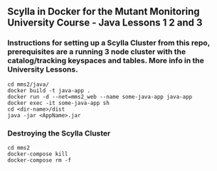 ## Scylla in Docker for the Mutant Monitoring University Course - Java Lessons 1 2 and 3

### Instructions for setting up a Scylla Cluster from this repo, prerequisites are a running 3 node cluster with the catalog/tracking keyspaces and tables. More info in the University Lessons. 

```
cd mms2/java/
docker build -t java-app .
docker run -d --net=mms2_web --name some-java-app java-app
docker exec -it some-java-app sh
cd <dir-name>/dist
java -jar <AppName>.jar
```

### Destroying the Scylla Cluster 
```
cd mms2
docker-compose kill
docker-compose rm -f
```

